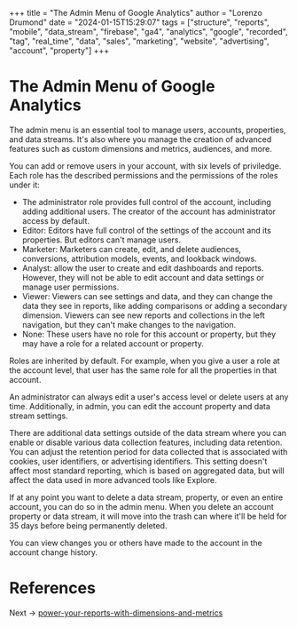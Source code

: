 +++
title = "The Admin Menu of Google Analytics"
author = "Lorenzo Drumond"
date = "2024-01-15T15:29:07"
tags = ["structure",  "reports",  "mobile",  "data_stream",  "firebase",  "ga4",  "analytics",  "google",  "recorded",  "tag",  "real_time",  "data",  "sales",  "marketing",  "website",  "advertising",  "account",  "property"]
+++


# The Admin Menu of Google Analytics
The admin menu is an essential tool to manage users, accounts, properties, and
data streams. It's also where you manage the creation of advanced features such
as custom dimensions and metrics, audiences, and more.

You can add or remove users in your account, with six levels of priviledge. Each role has the described permissions and the permissions of the roles under it:
- The administrator role provides full control of the account, including adding additional users. The creator of the account has administrator access by default.
- Editor: Editors have full control of the settings of the account and its properties. But editors can't manage users.
- Marketer: Marketers can create, edit, and delete audiences, conversions, attribution models, events, and lookback windows.
- Analyst: allow the user to create and edit dashboards and reports. However, they will not be able to edit account and data settings or manage user permissions.
- Viewer: Viewers can see settings and data, and they can change the data they see in reports, like adding comparisons or adding a secondary dimension. Viewers can see new reports and collections in the left navigation, but they can't make changes to the navigation.
- None: These users have no role for this account or property, but they may have a role for a related account or property.

Roles are inherited by default. For example, when you give a user a role at the account level, that user has the same role for all the properties in that account.

An administrator can always edit a user's access level or delete users at any
time. Additionally, in admin, you can edit the account property and data stream
settings.

There are additional data settings outside of the data stream where you can
enable or disable various data collection features, including data retention.
You can adjust the retention period for data collected that is associated with
cookies, user identifiers, or advertising identifiers. This setting doesn't
affect most standard reporting, which is based on aggregated data, but will
affect the data used in more advanced tools like Explore.

If at any point you want to delete a data stream, property, or even an entire
account, you can do so in the admin menu. When you delete an account property
or data stream, it will move into the trash can where it'll be held for 35 days
before being permanently deleted.

You can view changes you or others have made to the account in the account change history.

# References

Next -> [power-your-reports-with-dimensions-and-metrics](/wiki/power-your-reports-with-dimensions-and-metrics/)
